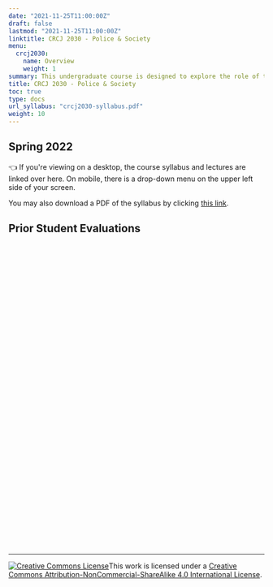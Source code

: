 ```yaml
---
date: "2021-11-25T11:00:00Z"
draft: false
lastmod: "2021-11-25T11:00:00Z"
linktitle: CRCJ 2030 - Police & Society
menu:
  crcj2030:
    name: Overview
    weight: 1
summary: This undergraduate course is designed to explore the role of the police in American society. Attention is given to the origins of policing, the nature of police organizations and police work, and patterns of relations between the police and the public. The values of a democratic society as they affect the law enforcement role are discussed.
title: CRCJ 2030 - Police & Society
toc: true
type: docs
url_syllabus: "crcj2030-syllabus.pdf"
weight: 10
---
```


## Spring 2022

👈 If you're viewing on a desktop, the course syllabus and lectures are linked over here. On mobile, there is a drop-down menu on the upper left side of your screen. 

You may also download a PDF of the syllabus by clicking [this link](crcj2030-syllabus.pdf).

## Prior Student Evaluations

<div style="min-height:597px" id="datawrapper-vis-m6iBx"><script type="text/javascript" defer src="https://datawrapper.dwcdn.net/m6iBx/embed.js" charset="utf-8" data-target="#datawrapper-vis-m6iBx"></script><noscript><img src="https://datawrapper.dwcdn.net/m6iBx/full.png" alt="" /></noscript></div>

***

<a rel="license" href="http://creativecommons.org/licenses/by-nc-sa/4.0/"><img alt="Creative Commons License" style="border-width:0" src="https://i.creativecommons.org/l/by-nc-sa/4.0/88x31.png" /></a>This work is licensed under a <a rel="license" href="http://creativecommons.org/licenses/by-nc-sa/4.0/">Creative Commons Attribution-NonCommercial-ShareAlike 4.0 International License</a>.